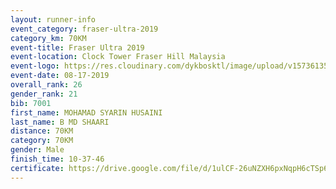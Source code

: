 ```yaml
---
layout: runner-info 
event_category: fraser-ultra-2019 
category_km: 70KM 
event-title: Fraser Ultra 2019 
event-location: Clock Tower Fraser Hill Malaysia 
event-logo: https://res.cloudinary.com/dykbosktl/image/upload/v1573613535/Logo/logo_mfst7w.jpg
event-date: 08-17-2019 
overall_rank: 26
gender_rank: 21
bib: 7001
first_name: MOHAMAD SYARIN HUSAINI
last_name: B MD SHAARI
distance: 70KM
category: 70KM
gender: Male
finish_time: 10-37-46
certificate: https://drive.google.com/file/d/1ulCF-26uNZXH6pxNqpH6cTSp6tEeI_nZ/view?usp=sharing
---
```

